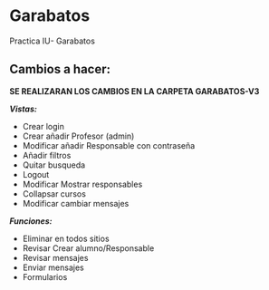 # Garabatos
Practica IU- Garabatos

## Cambios a hacer:
**SE REALIZARAN LOS CAMBIOS EN LA CARPETA GARABATOS-V3**

***Vistas:***
- Crear login
- Crear añadir Profesor (admin)
- Modificar añadir Responsable con contraseña
- Añadir filtros
- Quitar busqueda
- Logout
- Modificar Mostrar responsables
- Collapsar cursos
- Modificar cambiar mensajes

***Funciones:***
- Eliminar en todos sitios
- Revisar Crear alumno/Responsable
- Revisar mensajes
- Enviar mensajes
- Formularios
